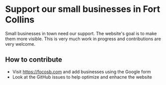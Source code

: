# Support our small businesses in Fort Collins

Small businesses in town need our support. The website's goal is to make them more visible. This is very much work in progress and contributions are very welcome.

## How to contribute
- Visit https://focosb.com and add businesses using the Google form
- Look at the GitHub issues to help optimize and enhacne the website
